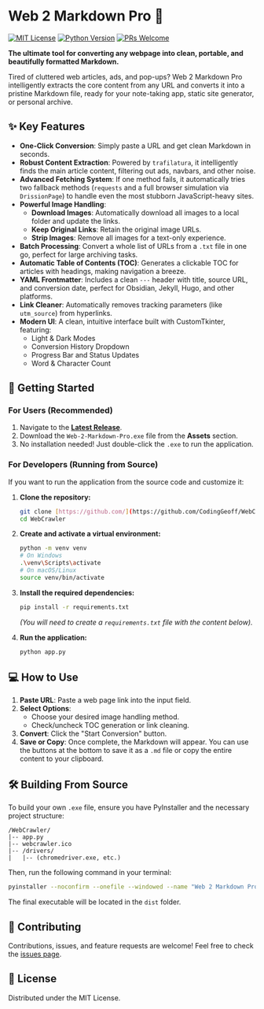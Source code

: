 # Web 2 Markdown Pro 🚀

[![MIT License](https://img.shields.io/badge/License-MIT-blue.svg)](https://choosealicense.com/licenses/mit/)
[![Python Version](https://img.shields.io/badge/python-3.9%2B-brightgreen.svg)](https://www.python.org/)
[![PRs Welcome](https://img.shields.io/badge/PRs-welcome-brightgreen.svg)](https://github.com/<YOUR-USERNAME>/<YOUR-REPO>/pulls)

**The ultimate tool for converting any webpage into clean, portable, and beautifully formatted Markdown.**

Tired of cluttered web articles, ads, and pop-ups? Web 2 Markdown Pro intelligently extracts the core content from any URL and converts it into a pristine Markdown file, ready for your note-taking app, static site generator, or personal archive.

## ✨ Key Features

- **One-Click Conversion**: Simply paste a URL and get clean Markdown in seconds.
- **Robust Content Extraction**: Powered by `trafilatura`, it intelligently finds the main article content, filtering out ads, navbars, and other noise.
- **Advanced Fetching System**: If one method fails, it automatically tries two fallback methods (`requests` and a full browser simulation via `DrissionPage`) to handle even the most stubborn JavaScript-heavy sites.
- **Powerful Image Handling**:
  - **Download Images**: Automatically download all images to a local folder and update the links.
  - **Keep Original Links**: Retain the original image URLs.
  - **Strip Images**: Remove all images for a text-only experience.
- **Batch Processing**: Convert a whole list of URLs from a `.txt` file in one go, perfect for large archiving tasks.
- **Automatic Table of Contents (TOC)**: Generates a clickable TOC for articles with headings, making navigation a breeze.
- **YAML Frontmatter**: Includes a clean `---` header with title, source URL, and conversion date, perfect for Obsidian, Jekyll, Hugo, and other platforms.
- **Link Cleaner**: Automatically removes tracking parameters (like `utm_source`) from hyperlinks.
- **Modern UI**: A clean, intuitive interface built with CustomTkinter, featuring:
  - Light & Dark Modes
  - Conversion History Dropdown
  - Progress Bar and Status Updates
  - Word & Character Count

## 🏁 Getting Started

### For Users (Recommended)

1. Navigate to the [**Latest Release**](https://github.com/<YOUR-USERNAME>/<YOUR-REPO>/releases/latest).
2. Download the `Web-2-Markdown-Pro.exe` file from the **Assets** section.
3. No installation needed! Just double-click the `.exe` to run the application.

### For Developers (Running from Source)

If you want to run the application from the source code and customize it:

1. **Clone the repository:**

    ```bash
    git clone [https://github.com/](https://github.com/CodingGeoff/WebCrawler.git)
    cd WebCrawler
    ```

2. **Create and activate a virtual environment:**

    ```bash
    python -m venv venv
    # On Windows
    .\venv\Scripts\activate
    # On macOS/Linux
    source venv/bin/activate
    ```

3. **Install the required dependencies:**

    ```bash
    pip install -r requirements.txt
    ```

    *(You will need to create a `requirements.txt` file with the content below).*

4. **Run the application:**

    ```bash
    python app.py
    ```

## 💻 How to Use

1. **Paste URL**: Paste a web page link into the input field.
2. **Select Options**:
    - Choose your desired image handling method.
    - Check/uncheck TOC generation or link cleaning.
3. **Convert**: Click the "Start Conversion" button.
4. **Save or Copy**: Once complete, the Markdown will appear. You can use the buttons at the bottom to save it as a `.md` file or copy the entire content to your clipboard.

## 🛠️ Building From Source

To build your own `.exe` file, ensure you have PyInstaller and the necessary project structure:

```
/WebCrawler/
|-- app.py
|-- webcrawler.ico
|-- /drivers/
|   |-- (chromedriver.exe, etc.)
```

Then, run the following command in your terminal:

```bash
pyinstaller --noconfirm --onefile --windowed --name "Web 2 Markdown Pro" --icon="webcrawler.ico" --add-data "drivers;drivers" app.py
```

The final executable will be located in the `dist` folder.

## 🤝 Contributing

Contributions, issues, and feature requests are welcome! Feel free to check the [issues page](https://github.com/<YOUR-USERNAME>/<YOUR-REPO>/issues).

## 📄 License

Distributed under the MIT License.
